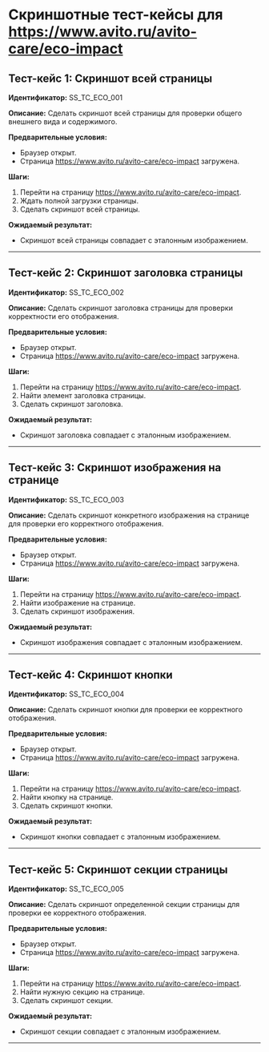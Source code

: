 # Скриншотные тест-кейсы для https://www.avito.ru/avito-care/eco-impact

## Тест-кейс 1: Скриншот всей страницы

**Идентификатор:** SS_TC_ECO_001

**Описание:** Сделать скриншот всей страницы для проверки общего внешнего вида и содержимого.

**Предварительные условия:**
- Браузер открыт.
- Страница https://www.avito.ru/avito-care/eco-impact загружена.

**Шаги:**
1. Перейти на страницу https://www.avito.ru/avito-care/eco-impact.
2. Ждать полной загрузки страницы.
3. Сделать скриншот всей страницы.

**Ожидаемый результат:** 
- Скриншот всей страницы совпадает с эталонным изображением.

---

## Тест-кейс 2: Скриншот заголовка страницы 

**Идентификатор:** SS_TC_ECO_002

**Описание:** Сделать скриншот заголовка страницы для проверки корректности его отображения.

**Предварительные условия:**
- Браузер открыт.
- Страница https://www.avito.ru/avito-care/eco-impact загружена.

**Шаги:**
1. Перейти на страницу https://www.avito.ru/avito-care/eco-impact.
2. Найти элемент заголовка страницы.
3. Сделать скриншот заголовка.

**Ожидаемый результат:** 
- Скриншот заголовка совпадает с эталонным изображением.

---

## Тест-кейс 3: Скриншот изображения на странице

**Идентификатор:** SS_TC_ECO_003

**Описание:** Сделать скриншот конкретного изображения на странице для проверки его корректного отображения.

**Предварительные условия:**
- Браузер открыт.
- Страница https://www.avito.ru/avito-care/eco-impact загружена.

**Шаги:**
1. Перейти на страницу https://www.avito.ru/avito-care/eco-impact.
2. Найти изображение на странице.
3. Сделать скриншот изображения.

**Ожидаемый результат:** 
- Скриншот изображения совпадает с эталонным изображением.

---

## Тест-кейс 4: Скриншот кнопки 

**Идентификатор:** SS_TC_ECO_004

**Описание:** Сделать скриншот кнопки для проверки ее корректного отображения.

**Предварительные условия:**
- Браузер открыт.
- Страница https://www.avito.ru/avito-care/eco-impact загружена.

**Шаги:**
1. Перейти на страницу https://www.avito.ru/avito-care/eco-impact.
2. Найти кнопку на странице.
3. Сделать скриншот кнопки.

**Ожидаемый результат:** 
- Скриншот кнопки совпадает с эталонным изображением.

---

## Тест-кейс 5: Скриншот секции страницы

**Идентификатор:** SS_TC_ECO_005

**Описание:** Сделать скриншот определенной секции страницы для проверки ее корректного отображения.

**Предварительные условия:**
- Браузер открыт.
- Страница https://www.avito.ru/avito-care/eco-impact загружена.

**Шаги:**
1. Перейти на страницу https://www.avito.ru/avito-care/eco-impact.
2. Найти нужную секцию на странице.
3. Сделать скриншот секции.

**Ожидаемый результат:** 
- Скриншот секции совпадает с эталонным изображением.

---


